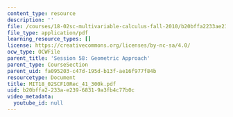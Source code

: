 ```yaml
---
content_type: resource
description: ''
file: /courses/18-02sc-multivariable-calculus-fall-2010/b20bffa2233ae23968319a3fb4c77b0c_MIT18_02SCF10Rec_41_300k.pdf
file_type: application/pdf
learning_resource_types: []
license: https://creativecommons.org/licenses/by-nc-sa/4.0/
ocw_type: OCWFile
parent_title: 'Session 58: Geometric Approach'
parent_type: CourseSection
parent_uid: fa095203-c47d-195d-b13f-ae16f977f84b
resourcetype: Document
title: MIT18_02SCF10Rec_41_300k.pdf
uid: b20bffa2-233a-e239-6831-9a3fb4c77b0c
video_metadata:
  youtube_id: null
---
```

